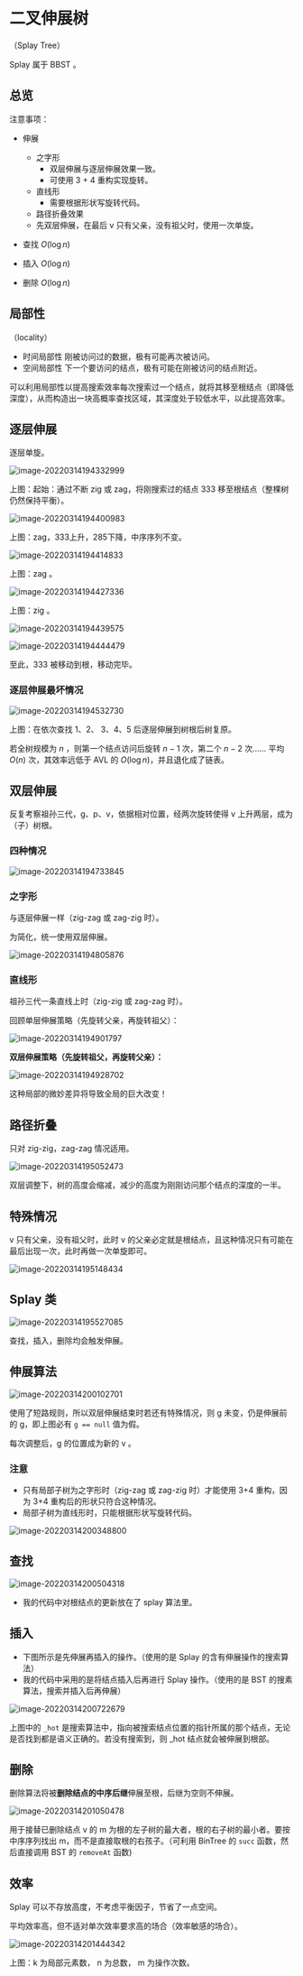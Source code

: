 # 二叉伸展树

（Splay Tree）

Splay 属于 BBST 。

## 总览

注意事项：

- 伸展
  - 之字形
  	- 双层伸展与逐层伸展效果一致。
  	- 可使用 3 + 4 重构实现旋转。
  - 直线形
  	- 需要根据形状写旋转代码。
  - 路径折叠效果
  - 先双层伸展，在最后 v 只有父亲，没有祖父时，使用一次单旋。

- 查找 $O(\log n)$
- 插入 $O(\log n)$
- 删除 $O(\log n)$

## 局部性

（locality）

- 时间局部性
	刚被访问过的数据，极有可能再次被访问。
- 空间局部性
	下一个要访问的结点，极有可能在刚被访问的结点附近。

可以利用局部性以提高搜索效率每次搜索过一个结点，就将其移至根结点（即降低深度），从而构造出一块高概率查找区域，其深度处于较低水平，以此提高效率。

## 逐层伸展

逐层单旋。

![image-20220314194332999](images/二叉伸展树/image-20220314194332999.png)

上图：起始：通过不断 zig 或 zag，将刚搜索过的结点 333 移至根结点（整棵树仍然保持平衡）。

![image-20220314194400983](images/二叉伸展树/image-20220314194400983.png)

上图：zag，333上升，285下降，中序序列不变。

![image-20220314194414833](images/二叉伸展树/image-20220314194414833.png)

上图：zag 。

![image-20220314194427336](images/二叉伸展树/image-20220314194427336.png)

上图：zig 。

![image-20220314194439575](images/二叉伸展树/image-20220314194439575.png)

![image-20220314194444479](images/二叉伸展树/image-20220314194444479.png)

至此，333 被移动到根，移动完毕。

### 逐层伸展最坏情况

![image-20220314194532730](images/二叉伸展树/image-20220314194532730.png)

上图：在依次查找 1、2、 3、4、5 后逐层伸展到树根后树复原。

若全树规模为 $n$ ，则第一个结点访问后旋转 $n-1$ 次，第二个 $n-2$ 次…… 平均 $O(n)$ 次，其效率远低于 AVL 的 $O(\log n)$，并且退化成了链表。

## 双层伸展

反复考察祖孙三代，g、p、v，依据相对位置，经两次旋转使得 v 上升两层，成为（子）树根。

### 四种情况

![image-20220314194733845](images/二叉伸展树/image-20220314194733845.png)

### 之字形

与逐层伸展一样（zig-zag 或 zag-zig 时）。

为简化，统一使用双层伸展。

![image-20220314194805876](images/二叉伸展树/image-20220314194805876.png)

### 直线形

祖孙三代一条直线上时（zig-zig 或 zag-zag 时）。

回顾单层伸展策略（先旋转父亲，再旋转祖父）：

![image-20220314194901797](images/二叉伸展树/image-20220314194901797.png)

**双层伸展策略（先旋转祖父，再旋转父亲）：**

![image-20220314194928702](images/二叉伸展树/image-20220314194928702.png)

这种局部的微妙差异将导致全局的巨大改变！

## 路径折叠

只对 zig-zig，zag-zag 情况适用。

![image-20220314195052473](images/二叉伸展树/image-20220314195052473.png)

双层调整下，树的高度会缩减，减少的高度为刚刚访问那个结点的深度的一半。

## 特殊情况

v 只有父亲，没有祖父时，此时 v 的父亲必定就是根结点，且这种情况只有可能在最后出现一次，此时再做一次单旋即可。

![image-20220314195148434](images/二叉伸展树/image-20220314195148434.png)

## Splay 类

![image-20220314195527085](images/二叉伸展树/image-20220314195527085.png)

查找，插入，删除均会触发伸展。

## 伸展算法

![image-20220314200102701](images/二叉伸展树/image-20220314200102701.png)

使用了短路规则，所以双层伸展结束时若还有特殊情况，则 g 未变，仍是伸展前的 g，即上图必有 `g == null` 值为假。

每次调整后，g 的位置成为新的 v 。

### 注意

- 只有局部子树为之字形时（zig-zag 或 zag-zig 时）才能使用 3+4 重构，因为 3+4 重构后的形状只符合这种情况。
- 局部子树为直线形时，只能根据形状写旋转代码。

![image-20220314200348800](images/二叉伸展树/image-20220314200348800.png)

## 查找

![image-20220314200504318](images/二叉伸展树/image-20220314200504318.png)

- 我的代码中对根结点的更新放在了 splay 算法里。

## 插入

- 下图所示是先伸展再插入的操作。（使用的是 Splay 的含有伸展操作的搜索算法）
- 我的代码中采用的是将结点插入后再进行 Splay 操作。（使用的是 BST 的搜素算法，搜索并插入后再伸展）

![image-20220314200722679](images/二叉伸展树/image-20220314200722679.png)

上图中的 `_hot` 是搜索算法中，指向被搜索结点位置的指针所属的那个结点，无论是否找到都是语义正确的。若没有搜索到，则 _hot 结点就会被伸展到根部。

## 删除

删除算法将被**删除结点的中序后继**伸展至根，后继为空则不伸展。

![image-20220314201050478](images/二叉伸展树/image-20220314201050478.png)

用于接替已删除结点 v 的 m 为根的左子树的最大者，根的右子树的最小者。要按中序序列找出 m，而不是直接取根的右孩子。（可利用 BinTree 的 `succ` 函数，然后直接调用 BST 的 `removeAt` 函数)

## 效率

Splay 可以不存放高度，不考虑平衡因子，节省了一点空间。

平均效率高，但不适对单次效率要求高的场合（效率敏感的场合）。

![image-20220314201444342](images/二叉伸展树/image-20220314201444342.png)

上图：k 为局部元素数， n 为总数， m 为操作次数。